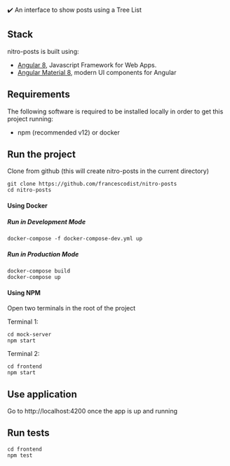 ✔️ An interface to show posts using a Tree List

## Stack

nitro-posts is built using:

* [Angular 8](https://angular.io/), Javascript Framework for Web Apps.
* [Angular Material 8](https://material.angular.io/), modern UI components for Angular

## Requirements

The following software is required to be installed locally in order to get this project running:

* npm (recommended v12) or docker

## Run the project

Clone from github (this will create nitro-posts in the current directory)
```
git clone https://github.com/francescodist/nitro-posts
cd nitro-posts
```
#### Using Docker
##### Run in Development Mode
```
docker-compose -f docker-compose-dev.yml up
```
##### Run in Production Mode
```
docker-compose build
docker-compose up
```
#### Using NPM
Open two terminals in the root of the project

Terminal 1:
```
cd mock-server
npm start
```
Terminal 2:
```
cd frontend
npm start
```

## Use application

Go to http://localhost:4200 once the app is up and running

## Run tests

```
cd frontend
npm test
```

